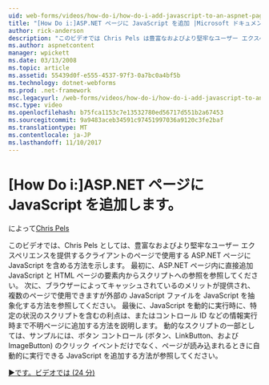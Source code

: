 ```yaml
---
uid: web-forms/videos/how-do-i/how-do-i-add-javascript-to-an-aspnet-page
title: "[How Do i:]ASP.NET ページに JavaScript を追加 |Microsoft ドキュメント"
author: rick-anderson
description: "このビデオでは Chris Pels は豊富なおよびより堅牢なユーザー エクスペリエンスを提供するクライアントのページで使用する ASP.NET ページに JavaScript をインクルードする方法を表示しています."
ms.author: aspnetcontent
manager: wpickett
ms.date: 03/13/2008
ms.topic: article
ms.assetid: 55439d0f-e555-4537-97f3-0a7bc0a4bf5b
ms.technology: dotnet-webforms
ms.prod: .net-framework
msc.legacyurl: /web-forms/videos/how-do-i/how-do-i-add-javascript-to-an-aspnet-page
msc.type: video
ms.openlocfilehash: b75fca1153c7e13532780ed56717d551b2a67453
ms.sourcegitcommit: 9a9483aceb34591c97451997036a9120c3fe2baf
ms.translationtype: MT
ms.contentlocale: ja-JP
ms.lasthandoff: 11/10/2017
---
```

<a name="how-do-i-add-javascript-to-an-aspnet-page"></a>[How Do i:]ASP.NET ページに JavaScript を追加します。
====================
によって[Chris Pels](https://twitter.com/chrispels)

このビデオでは、Chris Pels としては、豊富なおよびより堅牢なユーザー エクスペリエンスを提供するクライアントのページで使用する ASP.NET ページに JavaScript を含める方法を示します。 最初に、ASP.NET ページ内に直接追加 JavaScript と HTML ページの要素内からスクリプトへの参照を参照してください。 次に、ブラウザーによってキャッシュされているのメリットが提供され、複数のページで使用できますが外部の JavaScript ファイルを JavaScript を抽象化する方法を参照してください。 最後に、JavaScript を動的に実行時に、特定の状況のスクリプトを含むの利点は、またはコントロール ID などの情報実行時まで不明ページに追加する方法を説明します。 動的なスクリプトの一部としては、サンプルには、ボタン コントロール (ボタン、LinkButton、および ImageButton) のクリック イベントだけでなく、ページが読み込まれるときに自動的に実行できる JavaScript を追加する方法が参照してください。

[&#9654;です。ビデオでは (24 分)](https://channel9.msdn.com/Blogs/ASP-NET-Site-Videos/how-do-i-add-javascript-to-an-aspnet-page)
